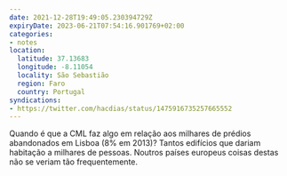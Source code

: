 ```yaml
---
date: 2021-12-28T19:49:05.230394729Z
expiryDate: 2023-06-21T07:54:16.901769+02:00
categories:
- notes
location:
  latitude: 37.13683
  longitude: -8.11054
  locality: São Sebastião
  region: Faro
  country: Portugal
syndications:
- https://twitter.com/hacdias/status/1475916735257665552
---
```


Quando é que a CML faz algo em relação aos milhares de prédios abandonados em Lisboa (8% em 2013)? Tantos edifícios que dariam habitação a milhares de pessoas. Noutros países europeus coisas destas não se veriam tão frequentemente.
